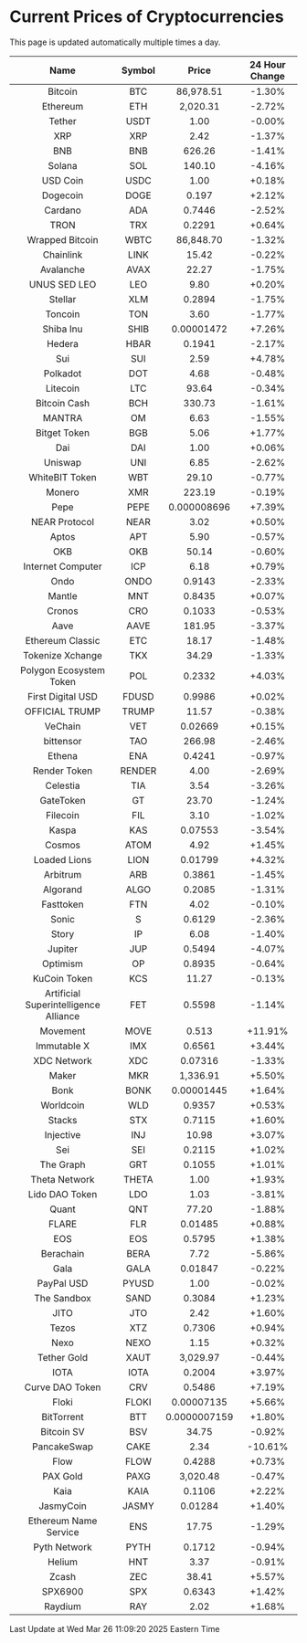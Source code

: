 # Current Prices of Cryptocurrencies
This page is updated automatically multiple times a day.

| Name | Symbol | Price | 24 Hour Change |
| :---: |:---:| :---: | :---: |
| Bitcoin | BTC | 86,978.51 | -1.30% |
| Ethereum | ETH | 2,020.31 | -2.72% |
| Tether | USDT | 1.00 | -0.00% |
| XRP | XRP | 2.42 | -1.37% |
| BNB | BNB | 626.26 | -1.41% |
| Solana | SOL | 140.10 | -4.16% |
| USD Coin | USDC | 1.00 | +0.18% |
| Dogecoin | DOGE | 0.197 | +2.12% |
| Cardano | ADA | 0.7446 | -2.52% |
| TRON | TRX | 0.2291 | +0.64% |
| Wrapped Bitcoin | WBTC | 86,848.70 | -1.32% |
| Chainlink | LINK | 15.42 | -0.22% |
| Avalanche | AVAX | 22.27 | -1.75% |
| UNUS SED LEO | LEO | 9.80 | +0.20% |
| Stellar | XLM | 0.2894 | -1.75% |
| Toncoin | TON | 3.60 | -1.77% |
| Shiba Inu | SHIB | 0.00001472 | +7.26% |
| Hedera | HBAR | 0.1941 | -2.17% |
| Sui | SUI | 2.59 | +4.78% |
| Polkadot | DOT | 4.68 | -0.48% |
| Litecoin | LTC | 93.64 | -0.34% |
| Bitcoin Cash | BCH | 330.73 | -1.61% |
| MANTRA | OM | 6.63 | -1.55% |
| Bitget Token | BGB | 5.06 | +1.77% |
| Dai | DAI | 1.00 | +0.06% |
| Uniswap | UNI | 6.85 | -2.62% |
| WhiteBIT Token | WBT | 29.10 | -0.77% |
| Monero | XMR | 223.19 | -0.19% |
| Pepe | PEPE | 0.000008696 | +7.39% |
| NEAR Protocol | NEAR | 3.02 | +0.50% |
| Aptos | APT | 5.90 | -0.57% |
| OKB | OKB | 50.14 | -0.60% |
| Internet Computer | ICP | 6.18 | +0.79% |
| Ondo | ONDO | 0.9143 | -2.33% |
| Mantle | MNT | 0.8435 | +0.07% |
| Cronos | CRO | 0.1033 | -0.53% |
| Aave | AAVE | 181.95 | -3.37% |
| Ethereum Classic | ETC | 18.17 | -1.48% |
| Tokenize Xchange | TKX | 34.29 | -1.33% |
| Polygon Ecosystem Token | POL | 0.2332 | +4.03% |
| First Digital USD | FDUSD | 0.9986 | +0.02% |
| OFFICIAL TRUMP | TRUMP | 11.57 | -0.38% |
| VeChain | VET | 0.02669 | +0.15% |
| bittensor | TAO | 266.98 | -2.46% |
| Ethena | ENA | 0.4241 | -0.97% |
| Render Token | RENDER | 4.00 | -2.69% |
| Celestia | TIA | 3.54 | -3.26% |
| GateToken | GT | 23.70 | -1.24% |
| Filecoin | FIL | 3.10 | -1.02% |
| Kaspa | KAS | 0.07553 | -3.54% |
| Cosmos | ATOM | 4.92 | +1.45% |
| Loaded Lions | LION | 0.01799 | +4.32% |
| Arbitrum | ARB | 0.3861 | -1.45% |
| Algorand | ALGO | 0.2085 | -1.31% |
| Fasttoken | FTN | 4.02 | -0.10% |
| Sonic | S | 0.6129 | -2.36% |
| Story | IP | 6.08 | -1.40% |
| Jupiter | JUP | 0.5494 | -4.07% |
| Optimism | OP | 0.8935 | -0.64% |
| KuCoin Token | KCS | 11.27 | -0.13% |
| Artificial Superintelligence Alliance | FET | 0.5598 | -1.14% |
| Movement | MOVE | 0.513 | +11.91% |
| Immutable X | IMX | 0.6561 | +3.44% |
| XDC Network | XDC | 0.07316 | -1.33% |
| Maker | MKR | 1,336.91 | +5.50% |
| Bonk | BONK | 0.00001445 | +1.64% |
| Worldcoin | WLD | 0.9357 | +0.53% |
| Stacks | STX | 0.7115 | +1.60% |
| Injective | INJ | 10.98 | +3.07% |
| Sei | SEI | 0.2115 | +1.02% |
| The Graph | GRT | 0.1055 | +1.01% |
| Theta Network | THETA | 1.00 | +1.93% |
| Lido DAO Token | LDO | 1.03 | -3.81% |
| Quant | QNT | 77.20 | -1.88% |
| FLARE | FLR | 0.01485 | +0.88% |
| EOS | EOS | 0.5795 | +1.38% |
| Berachain | BERA | 7.72 | -5.86% |
| Gala | GALA | 0.01847 | -0.22% |
| PayPal USD | PYUSD | 1.00 | -0.02% |
| The Sandbox | SAND | 0.3084 | +1.23% |
| JITO | JTO | 2.42 | +1.60% |
| Tezos | XTZ | 0.7306 | +0.94% |
| Nexo | NEXO | 1.15 | +0.32% |
| Tether Gold | XAUT | 3,029.97 | -0.44% |
| IOTA | IOTA | 0.2004 | +3.97% |
| Curve DAO Token | CRV | 0.5486 | +7.19% |
| Floki | FLOKI | 0.00007135 | +5.66% |
| BitTorrent | BTT | 0.0000007159 | +1.80% |
| Bitcoin SV | BSV | 34.75 | -0.92% |
| PancakeSwap | CAKE | 2.34 | -10.61% |
| Flow | FLOW | 0.4288 | +0.73% |
| PAX Gold | PAXG | 3,020.48 | -0.47% |
| Kaia | KAIA | 0.1106 | +2.22% |
| JasmyCoin | JASMY | 0.01284 | +1.40% |
| Ethereum Name Service | ENS | 17.75 | -1.29% |
| Pyth Network | PYTH | 0.1712 | -0.94% |
| Helium | HNT | 3.37 | -0.91% |
| Zcash | ZEC | 38.41 | +5.57% |
| SPX6900 | SPX | 0.6343 | +1.42% |
| Raydium | RAY | 2.02 | +1.68% |

Last Update at Wed Mar 26 11:09:20 2025 Eastern Time